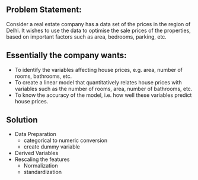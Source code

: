 ## Problem Statement:
Consider a real estate company has a data set of the prices in the region of Delhi. It wishes to use the data to optimise the sale prices of the properties, based on important factors such as area, bedrooms, parking, etc.

## Essentially the company wants:
- To identify the variables affecting house prices, e.g. area, number of rooms, bathrooms, etc.
- To create a linear model that quantitatively relates house prices with variables such as the number of rooms, area, number of bathrooms, etc.
- To know the accuracy of the model, i.e. how well these variables predict house prices.

## Solution
- Data Preparation
  - categorical to numeric conversion
  - create dummy variable 
- Derived Variables
- Rescaling the features
  - Normalization
  - standardization
 
